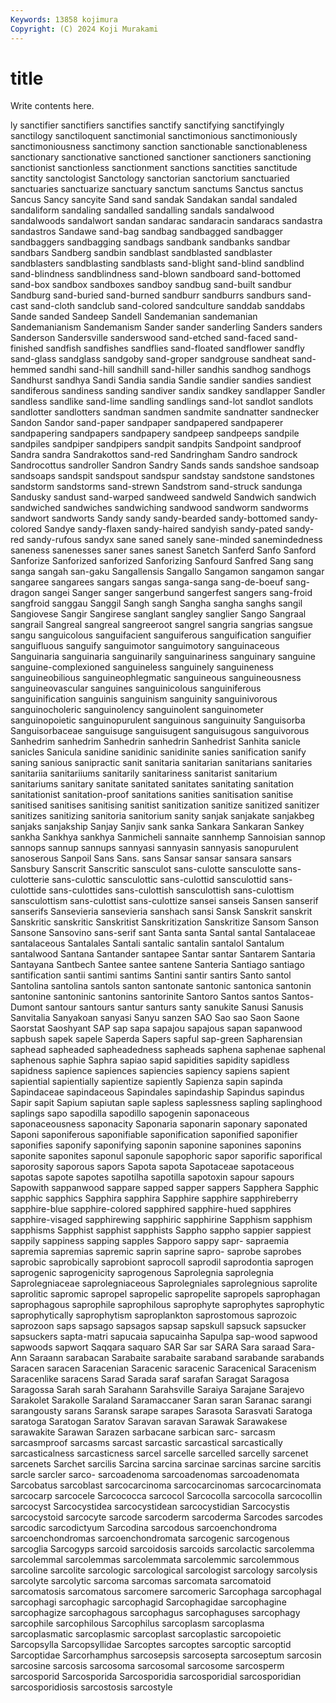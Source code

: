 ```yaml
---
Keywords: 13858 kojimura
Copyright: (C) 2024 Koji Murakami
---
```


# title

Write contents here.



ly sanctifier sanctifiers sanctifies sanctify sanctifying sanctifyingly sanctilogy
sanctiloquent sanctimonial sanctimonious sanctimoniously sanctimoniousness sanctimony sanction sanctionable sanctionableness sanctionary
sanctionative sanctioned sanctioner sanctioners sanctioning sanctionist sanctionless sanctionment sanctions sanctities
sanctitude sanctity sanctologist Sanctology sanctorian sanctorium sanctuaried sanctuaries sanctuarize sanctuary
sanctum sanctums Sanctus sanctus Sancus Sancy sancyite Sand sand sandak
Sandakan sandal sandaled sandaliform sandaling sandalled sandalling sandals sandalwood sandalwoods
sandalwort sandan sandarac sandaracin sandaracs sandastra sandastros Sandawe sand-bag sandbag
sandbagged sandbagger sandbaggers sandbagging sandbags sandbank sandbanks sandbar sandbars Sandberg
sandbin sandblast sandblasted sandblaster sandblasters sandblasting sandblasts sand-blight sand-blind sandblind
sand-blindness sandblindness sand-blown sandboard sand-bottomed sand-box sandbox sandboxes sandboy sandbug
sand-built sandbur Sandburg sand-buried sand-burned sandburr sandburrs sandburs sand-cast sand-cloth
sandclub sand-colored sandculture sanddab sanddabs Sande sanded Sandeep Sandell Sandemanian
sandemanian Sandemanianism Sandemanism Sander sander sanderling Sanders sanders Sanderson Sandersville
sanderswood sand-etched sand-faced sand-finished sandfish sandfishes sandflies sand-floated sandflower sandfly
sand-glass sandglass sandgoby sand-groper sandgrouse sandheat sand-hemmed sandhi sand-hill sandhill
sand-hiller sandhis sandhog sandhogs Sandhurst sandhya Sandi Sandia sandia Sandie
sandier sandies sandiest sandiferous sandiness sanding sandiver sandix sandkey sandlapper
Sandler sandless sandlike sand-lime sandling sandlings sand-lot sandlot sandlots sandlotter
sandlotters sandman sandmen sandmite sandnatter sandnecker Sandon Sandor sand-paper sandpaper
sandpapered sandpaperer sandpapering sandpapers sandpapery sandpeep sandpeeps sandpile sandpiles sandpiper
sandpipers sandpit sandpits Sandpoint sandproof Sandra sandra Sandrakottos sand-red Sandringham
Sandro sandrock Sandrocottus sandroller Sandron Sandry Sands sands sandshoe sandsoap
sandsoaps sandspit sandspout sandspur sandstay sandstone sandstones sandstorm sandstorms sand-strewn
Sandstrom sand-struck sandunga Sandusky sandust sand-warped sandweed sandweld Sandwich sandwich
sandwiched sandwiches sandwiching sandwood sandworm sandworms sandwort sandworts Sandy sandy
sandy-bearded sandy-bottomed sandy-colored Sandye sandy-flaxen sandy-haired sandyish sandy-pated sandy-red sandy-rufous
sandyx sane saned sanely sane-minded sanemindedness saneness sanenesses saner sanes
sanest Sanetch Sanferd Sanfo Sanford Sanforize Sanforized sanforized Sanforizing Sanfourd
Sanfred Sang sang sanga sangah san-gaku Sangallensis Sangallo Sangamon sangamon
sangar sangaree sangarees sangars sangas sanga-sanga sang-de-boeuf sang-dragon sangei Sanger
sanger sangerbund sangerfest sangers sang-froid sangfroid sanggau Sanggil Sangh sangh
Sangha sangha sanghs sangil Sangiovese Sangir Sangirese sanglant sangley sanglier
Sango Sangraal sangrail Sangreal sangreal sangreeroot sangrel sangria sangrias sangsue
sangu sanguicolous sanguifacient sanguiferous sanguification sanguifier sanguifluous sanguify sanguimotor sanguimotory
sanguinaceous Sanguinaria sanguinaria sanguinarily sanguinariness sanguinary sanguine sanguine-complexioned sanguineless sanguinely
sanguineness sanguineobilious sanguineophlegmatic sanguineous sanguineousness sanguineovascular sanguines sanguinicolous sanguiniferous sanguinification
sanguinis sanguinism sanguinity sanguinivorous sanguinocholeric sanguinolency sanguinolent sanguinometer sanguinopoietic sanguinopurulent
sanguinous sanguinuity Sanguisorba Sanguisorbaceae sanguisuge sanguisugent sanguisugous sanguivorous Sanhedrim sanhedrim
Sanhedrin sanhedrin Sanhedrist Sanhita sanicle sanicles Sanicula sanidine sanidinic sanidinite
sanies sanification sanify saning sanious sanipractic sanit sanitaria sanitarian sanitarians
sanitaries sanitariia sanitariiums sanitarily sanitariness sanitarist sanitarium sanitariums sanitary sanitate
sanitated sanitates sanitating sanitation sanitationist sanitation-proof sanitations sanities sanitisation sanitise
sanitised sanitises sanitising sanitist sanitization sanitize sanitized sanitizer sanitizes sanitizing
sanitoria sanitorium sanity sanjak sanjakate sanjakbeg sanjaks sanjakship Sanjay Sanjiv
sank sanka Sankara Sankaran Sankey sankha Sankhya sankhya Sanmicheli sannaite
sannhemp Sannoisian sannop sannops sannup sannups sannyasi sannyasin sannyasis sanopurulent
sanoserous Sanpoil Sans Sans. sans Sansar sansar sansara sansars Sansbury
Sanscrit Sanscritic sansculot sans-culotte sansculotte sans-culotterie sans-culottic sansculottic sans-culottid sansculottid
sans-culottide sans-culottides sans-culottish sansculottish sans-culottism sansculottism sans-culottist sans-culottize sansei sanseis
Sansen sanserif sanserifs Sansevieria sansevieria sanshach sansi Sansk Sanskrit sanskrit
Sanskritic sanskritic Sanskritist Sanskritization Sanskritize Sansom Sanson Sansone Sansovino sans-serif
sant Santa santa Santal santal Santalaceae santalaceous Santalales Santali santalic
santalin santalol Santalum santalwood Santana Santander santapee Santar santar Santarem
Santaria Santayana Santbech Santee santee santene Santeria Santiago santiago santification
santii santimi santims Santini santir santirs Santo santol Santolina santolina
santols santon santonate santonic santonica santonin santonine santoninic santonins santorinite
Santoro Santos santos Santos-Dumont santour santours santur santurs santy sanukite
Sanusi Sanusis Sanvitalia Sanyakoan sanyasi Sanyu sanzen SAO Sao sao
Saon Saone Saorstat Saoshyant SAP sap sapa sapajou sapajous sapan
sapanwood sapbush sapek sapele Saperda Sapers sapful sap-green Sapharensian saphead
sapheaded sapheadedness sapheads saphena saphenae saphenal saphenous saphie Saphra sapiao
sapid sapidities sapidity sapidless sapidness sapience sapiences sapiencies sapiency sapiens
sapient sapiential sapientially sapientize sapiently Sapienza sapin sapinda Sapindaceae sapindaceous
Sapindales sapindaship Sapindus sapindus Sapir sapit Sapium sapiutan saple sapless
saplessness sapling saplinghood saplings sapo sapodilla sapodillo sapogenin saponaceous saponaceousness
saponacity Saponaria saponarin saponary saponated Saponi saponiferous saponifiable saponification saponified
saponifier saponifies saponify saponifying saponin saponine saponines saponins saponite saponites
saponul saponule sapophoric sapor saporific saporifical saporosity saporous sapors Sapota
sapota Sapotaceae sapotaceous sapotas sapote sapotes sapotilha sapotilla sapotoxin sapour
sapours Sapowith sappanwood sappare sapped sapper sappers Sapphera Sapphic sapphic
sapphics Sapphira sapphira Sapphire sapphire sapphireberry sapphire-blue sapphire-colored sapphired sapphire-hued
sapphires sapphire-visaged sapphirewing sapphiric sapphirine Sapphism sapphism sapphisms Sapphist sapphist
sapphists Sappho sappho sappier sappiest sappily sappiness sapping sapples Sapporo
sappy sapr- sapraemia sapremia sapremias sapremic saprin saprine sapro- saprobe
saprobes saprobic saprobically saprobiont saprocoll saprodil saprodontia saprogen saprogenic saprogenicity
saprogenous Saprolegnia saprolegnia Saprolegniaceae saprolegniaceous Saprolegniales saprolegnious saprolite saprolitic sapromic
sapropel sapropelic sapropelite sapropels saprophagan saprophagous saprophile saprophilous saprophyte saprophytes
saprophytic saprophytically saprophytism saproplankton saprostomous saprozoic saprozoon saps sapsago sapsagos
sapsap sapskull sapsuck sapsucker sapsuckers sapta-matri sapucaia sapucainha Sapulpa sap-wood
sapwood sapwoods sapwort Saqqara saquaro SAR Sar sar SARA Sara
saraad Sara-Ann Saraann sarabacan Sarabaite sarabaite saraband sarabande sarabands Saracen
saracen Saracenian Saracenic saracenic Saracenical Saracenism Saracenlike saracens Sarad Sarada
saraf sarafan Saragat Saragosa Saragossa Sarah sarah Sarahann Sarahsville Saraiya
Sarajane Sarajevo Sarakolet Sarakolle Saraland Saramaccaner Saran saran Saranac sarangi
sarangousty sarans Saransk sarape sarapes Sarasota Sarasvati Saratoga saratoga Saratogan
Saratov Saravan saravan Sarawak Sarawakese sarawakite Sarawan Sarazen sarbacane sarbican
sarc- sarcasm sarcasmproof sarcasms sarcast sarcastic sarcastical sarcastically sarcasticalness sarcasticness
sarcel sarcelle sarcelled sarcelly sarcenet sarcenets Sarchet sarcilis Sarcina sarcina
sarcinae sarcinas sarcine sarcitis sarcle sarcler sarco- sarcoadenoma sarcoadenomas sarcoadenomata
Sarcobatus sarcoblast sarcocarcinoma sarcocarcinomas sarcocarcinomata sarcocarp sarcocele Sarcococca sarcocol Sarcocolla
sarcocolla sarcocollin sarcocyst Sarcocystidea sarcocystidean sarcocystidian Sarcocystis sarcocystoid sarcocyte sarcode
sarcoderm sarcoderma Sarcodes sarcodes sarcodic sarcodictyum Sarcodina sarcodous sarcoenchondroma sarcoenchondromas
sarcoenchondromata sarcogenic sarcogenous sarcoglia Sarcogyps sarcoid sarcoidosis sarcoids sarcolactic sarcolemma
sarcolemmal sarcolemmas sarcolemmata sarcolemmic sarcolemmous sarcoline sarcolite sarcologic sarcological sarcologist
sarcology sarcolysis sarcolyte sarcolytic sarcoma sarcomas sarcomata sarcomatoid sarcomatosis sarcomatous
sarcomere sarcomeric Sarcophaga sarcophagal sarcophagi sarcophagic sarcophagid Sarcophagidae sarcophagine sarcophagize
sarcophagous sarcophagus sarcophaguses sarcophagy sarcophile sarcophilous Sarcophilus sarcoplasm sarcoplasma sarcoplasmatic
sarcoplasmic sarcoplast sarcoplastic sarcopoietic Sarcopsylla Sarcopsyllidae Sarcoptes sarcoptes sarcoptic sarcoptid
Sarcoptidae Sarcorhamphus sarcosepsis sarcosepta sarcoseptum sarcosin sarcosine sarcosis sarcosoma sarcosomal
sarcosome sarcosperm sarcosporid Sarcosporida Sarcosporidia sarcosporidial sarcosporidian sarcosporidiosis sarcostosis sarcostyle
